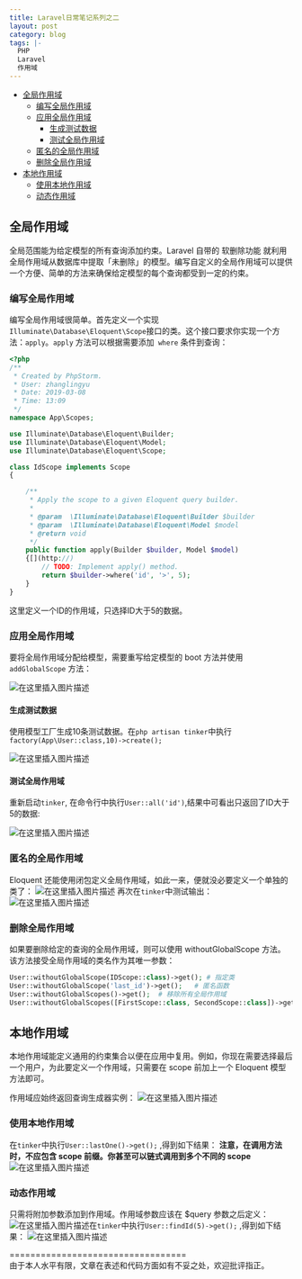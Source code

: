 ```yaml
---
title: Laravel日常笔记系列之二
layout: post
category: blog
tags: |-
  PHP
  Laravel
  作用域
---
```

<!-- TOC -->

- [全局作用域](#全局作用域)
    - [编写全局作用域](#编写全局作用域)
    - [应用全局作用域](#应用全局作用域)
        - [生成测试数据](#生成测试数据)
        - [测试全局作用域](#测试全局作用域)
    - [匿名的全局作用域](#匿名的全局作用域)
    - [删除全局作用域](#删除全局作用域)
- [本地作用域](#本地作用域)
    - [使用本地作用域](#使用本地作用域)
    - [动态作用域](#动态作用域)

<!-- /TOC -->
## 全局作用域
全局范围能为给定模型的所有查询添加约束。Laravel 自带的 软删除功能 就利用全局作用域从数据库中提取「未删除」的模型。编写自定义的全局作用域可以提供一个方便、简单的方法来确保给定模型的每个查询都受到一定的约束。

### 编写全局作用域
编写全局作用域很简单。首先定义一个实现` Illuminate\Database\Eloquent\Scope `接口的类。这个接口要求你实现一个方法：`apply`。`apply` 方法可以根据需要添加` where` 条件到查询：
```php
<?php
/**
 * Created by PhpStorm.
 * User: zhanglingyu
 * Date: 2019-03-08
 * Time: 13:09
 */
namespace App\Scopes;

use Illuminate\Database\Eloquent\Builder;
use Illuminate\Database\Eloquent\Model;
use Illuminate\Database\Eloquent\Scope;

class IdScope implements Scope
{

    /**
     * Apply the scope to a given Eloquent query builder.
     *
     * @param  \Illuminate\Database\Eloquent\Builder $builder
     * @param  \Illuminate\Database\Eloquent\Model $model
     * @return void
     */
    public function apply(Builder $builder, Model $model)
    {[](http://)
        // TODO: Implement apply() method.
        return $builder->where('id', '>', 5);
    }
}
```
这里定义一个ID的作用域，只选择ID大于5的数据。

### 应用全局作用域
要将全局作用域分配给模型，需要重写给定模型的 boot 方法并使用 `addGlobalScope` 方法：

![在这里插入图片描述](https://archerzdip.github.io/assets/postn/20190308131756554.png)

#### 生成测试数据
使用模型工厂生成10条测试数据。在`php artisan tinker`中执行	`factory(App\User::class,10)->create();` 

![在这里插入图片描述](https://archerzdip.github.io/assets/postn/20190308132116213.png)
#### 测试全局作用域
重新启动`tinker`, 在命令行中执行`User::all('id')`,结果中可看出只返回了ID大于5的数据:

![在这里插入图片描述](https://archerzdip.github.io/assets/postn/20190308132532463.png)
### 匿名的全局作用域
Eloquent 还能使用闭包定义全局作用域，如此一来，便就没必要定义一个单独的类了：
![在这里插入图片描述](https://archerzdip.github.io/assets/postn/20190308132902167.png)
再次在`tinker`中测试输出：
![在这里插入图片描述](https://archerzdip.github.io/assets/postn/20190308132958381.png)
### 删除全局作用域

如果要删除给定的查询的全局作用域，则可以使用 withoutGlobalScope 方法。该方法接受全局作用域的类名作为其唯一参数：

```php
User::withoutGlobalScope(IDScope::class)->get(); # 指定类
User::withoutGlobalScope('last_id')->get();   # 匿名函数
User::withoutGlobalScopes()->get();  # 移除所有全局作用域
User::withoutGlobalScopes([FirstScope::class, SecondScope::class])->get();   # 移除多个类/匿名函数
```

## 本地作用域
本地作用域能定义通用的约束集合以便在应用中复用。例如，你现在需要选择最后一个用户，为此要定义一个作用域，只需要在 scope 前加上一个 Eloquent 模型方法即可。

作用域应始终返回查询生成器实例：
![在这里插入图片描述](https://archerzdip.github.io/assets/postn/20190308135721348.png)

### 使用本地作用域

在`tinker`中执行`User::lastOne()->get();` ,得到如下结果：
**注意，在调用方法时，不应包含 scope 前缀。你甚至可以链式调用到多个不同的 scope**
![在这里插入图片描述](https://archerzdip.github.io/assets/postn/20190308134621825.png)

### 动态作用域
只需将附加参数添加到作用域。作用域参数应该在 $query 参数之后定义：
![在这里插入图片描述](https://archerzdip.github.io/assets/postn/2019030813564547.png)在`tinker`中执行`User::findId(5)->get();` ,得到如下结果：
![在这里插入图片描述](https://archerzdip.github.io/assets/postn/20190308135028633.png)


==================================  
由于本人水平有限，文章在表述和代码方面如有不妥之处，欢迎批评指正。